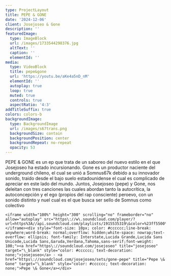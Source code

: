 ```yaml
---
type: ProjectLayout
title: PEPE & GONE
date: '2024-12-06'
client: Josejoseo & Gone
description: ''
featuredImage:
  type: ImageBlock
  url: /images/1733544298376.jpg
  altText: ''
  caption: ''
  elementId: ''
media:
  type: VideoBlock
  title: pepe&gone
  url: 'https://youtu.be/aKe4a5nD_nM'
  elementId: ''
  autoplay: true
  loop: true
  muted: true
  controls: true
  aspectRatio: '4:3'
addTitleSuffix: true
colors: colors-b
backgroundImage:
  type: BackgroundImage
  url: /images/s67trans.png
  backgroundSize: contain
  backgroundPosition: center
  backgroundRepeat: no-repeat
  opacity: 53
---
```

PEPE & GONE es un ep que trata de un saboreo del nuevo estilo en el que Josejoseo ha estado incursionando. Gone es un productor naciente del underground chileno, el cual se unió a Somnus67k debido a su innovador sonido, traido desde el bajo suelo estadounidense el cual es complicado de apreciar en este lado del mundo. Juntos, Josejoseo (pepe) y Gone, nos deleitan con tres canciones las cuales abordan tanto la autocrítica, la autoconcepción y el ego (propios del rap consciente) peroevo,  con un sonido distinto y nuel cual es el que busca ser sello de Somnus como colectivo

```
<iframe width="100%" height="300" scrolling="no" frameborder="no" allow="autoplay" src="https\://w\.soundcloud.com/player/?url=https%3A//api.soundcloud.com/playlists/1915535319\&color=%23ff5500\&auto\_play=true\&hide\_related=false\&show\_comments=false\&show\_user=true\&show\_reposts=false\&show\_teaser=true\&visual=true"></iframe><div style="font-size: 10px; color: #cccccc;line-break: anywhere;word-break: normal;overflow: hidden;white-space: nowrap;text-overflow: ellipsis; font-family: Interstate,Lucida Grande,Lucida Sans Unicode,Lucida Sans,Garuda,Verdana,Tahoma,sans-serif;font-weight: 100;"><a href="https\://soundcloud.com/josejoseo" title="josejoseo" target="\_blank" style="color: #cccccc; text-decoration: none;">josejoseo</a> · <a href="https\://soundcloud.com/josejoseo/sets/gone-pepe" title="Pepe \& Gone" target="\_blank" style="color: #cccccc; text-decoration: none;">Pepe \& Gone</a></div>
```

